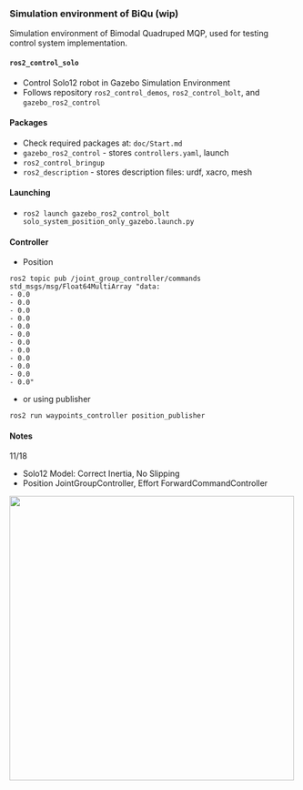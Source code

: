 ### Simulation environment of BiQu (wip)
Simulation environment of Bimodal Quadruped MQP, used for testing control system implementation.

#### `ros2_control_solo` 
* Control Solo12 robot in Gazebo Simulation Environment
* Follows repository `ros2_control_demos`, `ros2_control_bolt`, and `gazebo_ros2_control`

#### Packages
* Check required packages at: `doc/Start.md`
* `gazebo_ros2_control` - stores `controllers.yaml`, launch
* `ros2_control_bringup`
* `ros2_description` - stores description files: urdf, xacro, mesh

#### Launching 
* `ros2 launch gazebo_ros2_control_bolt solo_system_position_only_gazebo.launch.py`

#### Controller
* Position
```
ros2 topic pub /joint_group_controller/commands std_msgs/msg/Float64MultiArray "data:
- 0.0
- 0.0
- 0.0
- 0.0
- 0.0
- 0.0
- 0.0
- 0.0
- 0.0
- 0.0
- 0.0
- 0.0"
```

* or using publisher
```
ros2 run waypoints_controller position_publisher
```


#### Notes
11/18
* Solo12 Model: Correct Inertia, No Slipping
* Position JointGroupController, Effort ForwardCommandController
<img src="https://i.postimg.cc/2jtcdKqW/solo-upright.png" width="500">
